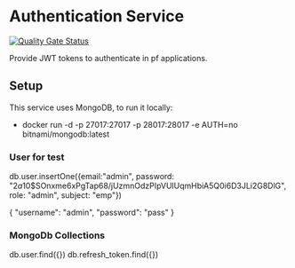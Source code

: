 # Authentication Service
[![Quality Gate Status](https://sonarcloud.io/api/project_badges/measure?project=PauloFer1_pf-auth-server&metric=alert_status)](https://sonarcloud.io/dashboard?id=PauloFer1_pf-auth-server)

Provide JWT tokens to authenticate in pf applications.

## Setup
This service uses MongoDB, to run it locally:
- docker run -d -p 27017:27017 -p 28017:28017 -e AUTH=no bitnami/mongodb:latest

### User for test
db.user.insertOne({email:"admin", password: "$2a$10$SOnxme6xPgTap68/jUzmnOdzPIpVUlUqmHbiA5Q0i6D3JLi2G8DlG", role: "admin", subject: "emp"})

{
	"username": "admin",
	"password": "pass"
}

### MongoDb Collections
db.user.find({})
db.refresh_token.find({})
